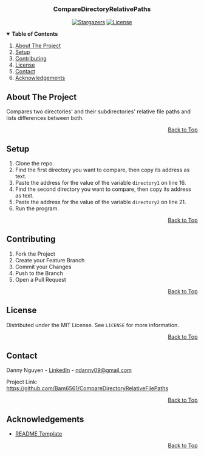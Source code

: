 <a name="top"></a>

<!-- LOGO -->
<div align="center">
  <h3>CompareDirectoryRelativePaths</h3>

[![Stargazers][stars-shield]][stars-url] [![License][license-shield]][license-url]
</div>

<!-- TABLE OF CONTENTS -->
<details open> 
  <summary><b> Table of Contents </b></summary>
  <ol>
    <li><a href="#about-the-project"> About The Project </a></li>
    <li><a href="#setup"> Setup </a></li>
    <li><a href="#contributing"> Contributing </a></li>
    <li><a href="#license"> License </a></li>
    <li><a href="#contact"> Contact </a></li>
    <li><a href="#acknowledgements"> Acknowledgements </a></li>
  </ol>
</details>

<!-- ABOUT THE PROJECT -->

## About The Project

Compares two directories' and their subdirectories' relative file paths and lists differences between both.

<p align="right"><a href="#top">Back to Top</a></p>

<!-- SETUP -->

## Setup

1. Clone the repo.
2. Find the first directory you want to compare, then copy its address as text.
3. Paste the address for the value of the variable `directory1` on line 16.
4. Find the second directory you want to compare, then copy its address as text.
5. Paste the address for the value of the variable `directory2` on line 21.
6. Run the program.

<p align="right"><a href="#top">Back to Top</a></p>

<!-- CONTRIBUTING -->

## Contributing

1. Fork the Project
2. Create your Feature Branch
3. Commit your Changes
4. Push to the Branch
5. Open a Pull Request

<p align="right"><a href="#top">Back to Top</a></p>

<!-- LICENSE -->

## License

Distributed under the MIT License. See `LICENSE` for more information.

<p align="right"><a href="#top">Back to Top</a></p>

<!-- CONTACT -->

## Contact

Danny Nguyen - [LinkedIn](https://www.linkedin.com/in/ndanny09/) - ndanny09@gmail.com

Project Link: <https://github.com/Bam6561/CompareDirectoryRelativeFilePaths>

<p align="right"><a href="#top">Back to Top</a></p>

<!-- ACKNOWLEDGEMENTS -->

## Acknowledgements

* [README Template](https://github.com/othneildrew/Best-README-Template)

<p align="right"><a href="#top">Back to Top</a></p>

<!-- SHIELDS -->

[stars-shield]: https://img.shields.io/github/stars/Bam6561/CompareDirectoryRelativeFilePaths

[stars-url]: https://github.com/Bam6561/CompareDirectoryRelativeFilePaths/stargazers

[license-shield]: https://img.shields.io/github/license/Bam6561/CompareDirectoryRelativeFilePaths

[license-url]: https://github.com/Bam6561/CompareDirectoryRelativeFilePaths/blob/main/LICENSE
